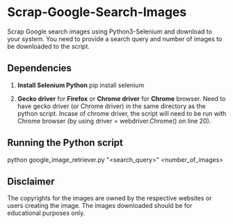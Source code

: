 # Scrap-Google-Search-Images
Scrap Google search images using Python3-Selenium and download to your system. You need to provide a search query and number of images to be downloaded to the script.

## Dependencies

1. **Install Selenium Python** 
   pip install selenium
   
2. **Gecko driver** for **Firefox** or **Chrome driver** for **Chrome** browser.
   Need to have gecko driver (or Chrome driver) in the same directory as the python script.
   Incase of chrome driver, the script will need to be run with Chrome browser (by using driver = webdriver.Chrome() on line 20).

## Running the Python script

python google_image_retriever.py "<search_query>" <number_of_images>

## Disclaimer

The copyrights for the images are owned by the respective websites or users creating the image. The images downloaded should be for educational purposes only.
